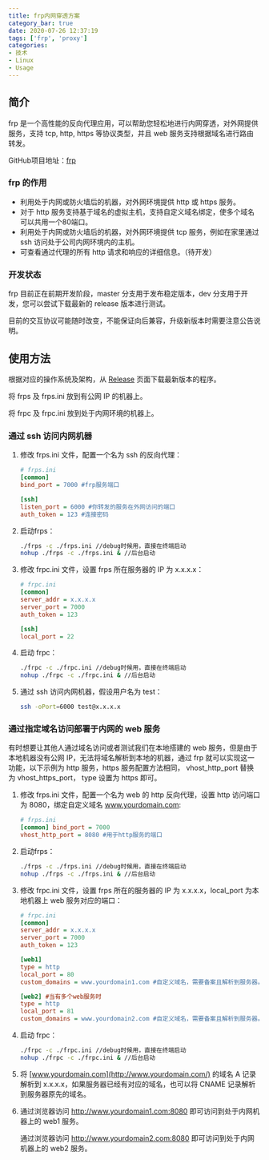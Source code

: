 ```yaml
---
title: frp内网穿透方案
category_bar: true
date: 2020-07-26 12:37:19
tags: ['frp', 'proxy']
categories:
- 技术
- Linux
- Usage
---
```


## 简介

frp 是一个高性能的反向代理应用，可以帮助您轻松地进行内网穿透，对外网提供服务，支持 tcp, http, https 等协议类型，并且 web 服务支持根据域名进行路由转发。

GitHub项目地址：[frp](https://github.com/fatedier/frp)

### frp 的作用

- 利用处于内网或防火墙后的机器，对外网环境提供 http 或 https 服务。
- 对于 http 服务支持基于域名的虚拟主机，支持自定义域名绑定，使多个域名可以共用一个80端口。
- 利用处于内网或防火墙后的机器，对外网环境提供 tcp 服务，例如在家里通过 ssh 访问处于公司内网环境内的主机。
- 可查看通过代理的所有 http 请求和响应的详细信息。（待开发）

### 开发状态

frp 目前正在前期开发阶段，master 分支用于发布稳定版本，dev 分支用于开发，您可以尝试下载最新的 release 版本进行测试。

目前的交互协议可能随时改变，不能保证向后兼容，升级新版本时需要注意公告说明。

## 使用方法

根据对应的操作系统及架构，从 [Release](https://github.com/fatedier/frp/releases) 页面下载最新版本的程序。

将 frps 及 frps.ini 放到有公网 IP 的机器上。

将 frpc 及 frpc.ini 放到处于内网环境的机器上。

### 通过 ssh 访问内网机器

1. 修改 frps.ini 文件，配置一个名为 ssh 的反向代理：

   ```ini
   # frps.ini
   [common]
   bind_port = 7000 #frp服务端口
   
   [ssh]
   listen_port = 6000 #你转发的服务在外网访问的端口
   auth_token = 123 #连接密码
   ```

2. 启动frps：

   ```bash
   ./frps -c ./frps.ini //debug时候用，直接在终端启动
   nohup ./frps -c ./frps.ini & //后台启动
   ```

3. 修改 frpc.ini 文件，设置 frps 所在服务器的 IP 为 x.x.x.x：

   ```ini
   # frpc.ini
   [common]
   server_addr = x.x.x.x
   server_port = 7000
   auth_token = 123
   
   [ssh]
   local_port = 22 
   ```

4. 启动 frpc：

   ```bash
   ./frpc -c ./frpc.ini //debug时候用，直接在终端启动
   nohup ./frpc -c ./frpc.ini & //后台启动
   ```

5. 通过 ssh 访问内网机器，假设用户名为 test：

   ```bash
   ssh -oPort=6000 test@x.x.x.x
   ```

### 通过指定域名访问部署于内网的 web 服务

有时想要让其他人通过域名访问或者测试我们在本地搭建的 web 服务，但是由于本地机器没有公网 IP，无法将域名解析到本地的机器，通过 frp 就可以实现这一功能，以下示例为 http 服务，https 服务配置方法相同， vhost_http_port 替换为 vhost_https_port， type 设置为 https 即可。

1. 修改 frps.ini 文件，配置一个名为 web 的 http 反向代理，设置 http 访问端口为 8080，绑定自定义域名 www.yourdomain.com:

   ```ini
   # frps.ini
   [common] bind_port = 7000
   vhost_http_port = 8080 #用于http服务的端口
   ```

2. 启动frps：

   ```bash
   ./frps -c ./frps.ini //debug时候用，直接在终端启动
   nohup ./frps -c ./frps.ini & //后台启动
   ```

3. 修改 frpc.ini 文件，设置 frps 所在的服务器的 IP 为 x.x.x.x，local_port 为本地机器上 web 服务对应的端口：

   ```ini
   # frpc.ini
   [common]
   server_addr = x.x.x.x
   server_port = 7000
   auth_token = 123
   
   [web1]
   type = http
   local_port = 80
   custom_domains = www.yourdomain1.com #自定义域名，需要备案且解析到服务器。
   
   [web2] #当有多个web服务时
   type = http
   local_port = 81
   custom_domains = www.yourdomain2.com #自定义域名，需要备案且解析到服务器。
   ```

4. 启动 frpc：

   ```bash
   ./frpc -c ./frpc.ini //debug时候用，直接在终端启动
   nohup ./frpc -c ./frpc.ini & //后台启动
   ```

5. 将 [www.yourdomain.com](http://www.yourdomain.com/) 的域名 A 记录解析到 x.x.x.x，如果服务器已经有对应的域名，也可以将 CNAME 记录解析到服务器原先的域名。

6. 通过浏览器访问 http://www.yourdomain1.com:8080 即可访问到处于内网机器上的 web1 服务。

   通过浏览器访问 http://www.yourdomain2.com:8080 即可访问到处于内网机器上的 web2 服务。